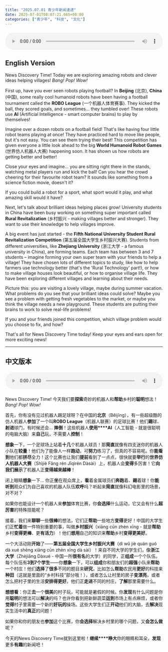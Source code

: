 ```yaml
---
title: "2025.07.01 青少年新闻速递"
date: 2025-07-01T08:07:21.665+08:00
categories: ["青少年", "科技", "文化"]
---
```

<audio controls style="width: 100%; max-width: 900px; margin: 1.5em 0; display: block;">
  <source src="/mp3/teen_news/20250701.en.mp3" type="audio/mpeg">
</audio>

## English Version

News Discovery Time! Today we are exploring amazing robots and clever ideas helping villages!
*Bang! Pop! Wow!*

First up, have you ever seen robots playing football? In **Beijing** (北京), **China** (中国), some really cool humanoid robots have been having a football tournament called the **ROBO League** (一个机器人体育赛事). They kicked the ball, they scored goals, and sometimes... they tumbled over! These robots use **AI** (Artificial Intelligence - smart computer brains) to play by themselves!

Imagine over a dozen robots on a football field! That's like having four little robot teams playing at once! They have practiced hard to move like people, but it's not easy. You can see them trying their best! This competition has given everyone a little look ahead to the big **World Humanoid Robot Games** (世界仿人机器人大赛) happening soon. It has shown us how robots are getting better and better!

Close your eyes and imagine... you are sitting right there in the stands, watching metal players run and kick the ball! Can you hear the crowd cheering for their favourite robot team? It sounds like something from a science fiction movie, doesn't it?

If you could build a robot for a sport, what sport would it play, and what amazing skill would it have?

Next, let's talk about brilliant ideas helping places grow! University students in China have been busy working on something super important called **Rural Revitalization** (乡村振兴 - making villages better and stronger). They want to use their knowledge to help villages improve.

A big event has just started - the **Fifth National University Student Rural Revitalization Competition** (第五届全国大学生乡村振兴大赛). Students from different universities, like **Zhejiang University** (浙江大学 - a famous university in China), are forming teams. Each team has between 3 and 7 students – imagine forming your own super team with your friends to help a village! They have chosen lots of different topics to study, like how to help farmers use technology better (that's the 'Rural Technology' part!), or how to make village houses look beautiful, or how to organise village life. They have been exploring different villages and learning about their needs.

Picture this: you are visiting a lovely village, maybe during summer vacation. What problems do you see that your brilliant ideas could solve? Maybe you see a problem with getting fresh vegetables to the market, or maybe you think the village needs a new playground. These students are putting their brains to work to solve real-life problems!

If you and your friends joined this competition, which village problem would you choose to fix, and how?

That's all for News Discovery Time today! Keep your eyes and ears open for more exciting news!

---

## 中文版本
<audio controls style="width: 100%; max-width: 900px; margin: 1.5em 0; display: block;">
  <source src="/mp3/teen_news/20250701.cn.mp3" type="audio/mpeg">
</audio>

News Discovery Time! 今天我们要**探索**奇妙的机器人和**帮助**乡村的**聪明**想法！
*Bang! Pop! Wow!*

首先，你有没有见过机器人踢足球呀？在中国的**北京**（Běijīng），有一些超级酷的仿人机器人**参加**了一个叫**ROBO League**（机器人联赛）的足球比赛！他们**踢**球、**射进**球门，有时候还会... **摔倒**！这些机器人**使用****AI**（人工智能 - 就是很聪明的电脑大脑）来**自己**玩，不需要人**控制**！

**想象**一下，一个足球场上站着**十几**个机器人球员！那**简直**就像有四支迷你的机器人小队在**较量**！他们为了能像人一样**跑动**，可**努力**练习了，但真的不容易呢。你**能看到**他们都**拼尽**全力！这个比赛也让我们**提前**看到了一点点，很快就要**举行**的**世界仿人机器人大赛**（Shìjiè Fǎng rén Jīqìrén Dàsài）上，机器人会**变得**多厉害！它**向我们展示**了机器人正**变得越来越棒**！

闭上眼睛**想象**一下... 你正**坐**在观众席上，**看**着金属球员们**奔跑**着、**踢**着球！你**能听到**观众们为自己喜欢的机器人队伍**欢呼**吗？听起来**简直**就像科幻电影里的场景，对不对？

如果你也能设计一个机器人来**参加**体育比赛，你**会选择**什么运动，它又会有什么**超厉害**的特殊技能呢？

接着，我们来**聊聊**一些**很棒**的想法，它们正**帮助**一些地方**变得**更好！中国的大学生们正**忙着**做一件特别重要的事，叫做**乡村振兴**（xiāng cūn zhèn xīng - 就是**帮助**乡村**变得更棒**、更**有活力**）！他们**想用**自己的知识来**帮助**乡村**变得更美好**。

一个大活动刚**开始**了——**第五届全国大学生乡村振兴大赛**（dì wǔ jiè quán guó dà xué shēng xiāng cūn zhèn xīng dà sài）！来自不同大学的学生们，像**浙江大学**（Zhèjiāng Dàxué - 中国一所**很有名**的大学）的同学，正**组成**一个个队伍。每个队伍有**3到7个学生**——你**想象**一下，可以**组成**你和朋友们的**超强**小队来**帮助**一个村庄！他们**选择**了**很多**不同的题目来**研究**，比如怎么**帮助**农民用**更好**的科技来**种田**（这就是里面的“乡村科技”部分哦！），或者怎么让村里的房子**变漂亮**，或者怎么把村子里的生活**安排得更好**。他们正**走进**不同的村庄，**了解**那里需要什么。

**想想看**：你正**去**一个**很美**的村子玩，可能就是暑假的时候。你**发现**有什么问题是你用**聪明**的想法可以**解决**的吗？也许你看到把新鲜蔬菜**运到**市场上有点麻烦，或者你**觉得**村子里需要一个新的**好玩的**操场。这些大学生们正**开动**他们的大脑，去**解决**现实生活中的**真正**的问题！

如果你和你的朋友也**参加**这个比赛，你**会选择**解决乡村里的哪个问题，又**会怎么做**呢？

今天的News Discovery Time就到这里啦！**继续****睁大**你的眼睛和耳朵，**发现**更多**有趣**的新闻吧！